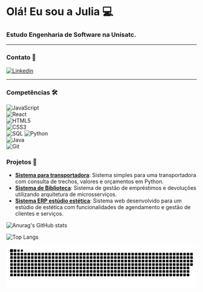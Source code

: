 
# Olá! Eu sou a Julia 💻

### Estudo Engenharia de Software na Unisatc.
****

### Contato 📩
[![Linkedin](https://img.shields.io/badge/LinkedIn-0077B5?style=for-the-badge&logo=linkedin&logoColor=white
)](https://www.linkedin.com/in/juliamellerms/)
****

### Competências 🛠
![JavaScript](https://img.shields.io/badge/JavaScript-F7DF1E?style=for-the-badge&logo=javascript&logoColor=black)  
![React](https://img.shields.io/badge/React-20232A?style=for-the-badge&logo=react&logoColor=61DAFB)  
![HTML5](https://img.shields.io/badge/HTML5-E34F26?style=for-the-badge&logo=html5&logoColor=white)  
![CSS3](https://img.shields.io/badge/CSS3-1572B6?style=for-the-badge&logo=css3&logoColor=white)  
![SQL](https://img.shields.io/badge/SQL-4479A1?style=for-the-badge&logo=sql&logoColor=white)
![Python](https://img.shields.io/badge/Python-3776AB?style=for-the-badge&logo=python&logoColor=white)  
![Java](https://img.shields.io/badge/Java-007396?style=for-the-badge&logo=java&logoColor=white)  
![Git](https://img.shields.io/badge/Git-F05032?style=for-the-badge&logo=git&logoColor=white) 

### Projetos 🚀
- [**Sistema para transportadora**](https://github.com/juliameller/sistema-transportadora): Sistema simples para uma transportadora com consulta de trechos, valores e orçamentos em Python.
- [**Sistema de Biblioteca**](https://github.com/juliameller/BibliotecaMicrosservicos): Sistema de gestão de empréstimos e devoluções utilizando arquitetura de microsserviços.
- [**Sistema ERP estúdio estética**](https://github.com/juliameller/EstudioEstetica): Sistema web desenvolvido para um estúdio de estética com funcionalidades de agendamento e gestão de clientes e serviços.


![Anurag's GitHub stats](https://github-readme-stats.vercel.app/api?username=juliameller&show_icons=true&theme=blue)

![Top Langs](https://github-readme-stats.vercel.app/api/top-langs/?username=juliameller&layout=compact)

<picture>
  <source media="(prefers-color-scheme: dark)" srcset="https://raw.githubusercontent.com/juliameller/juliameller/output/github-contribution-grid-snake-dark.svg">
  <source media="(prefers-color-scheme: light)" srcset="https://raw.githubusercontent.com/juliameller/juliameller/output/github-contribution-grid-snake.svg">
  <img alt="github contribution grid snake animation" src="https://raw.githubusercontent.com/juliameller/juliameller/output/github-contribution-grid-snake.svg">
</picture>
